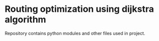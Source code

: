 # Routing optimization using dijkstra algorithm

Repository contains python modules and other files used in project.


